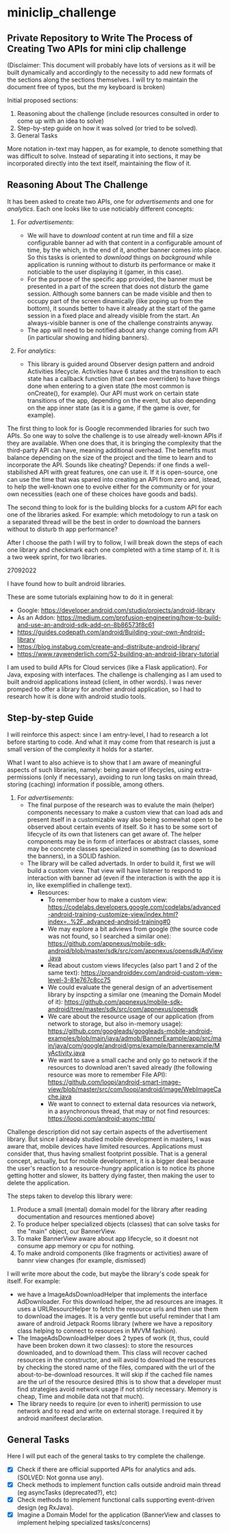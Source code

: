 # miniclip_challenge
Private Repository to Write The Process of Creating Two APIs for mini clip challenge 
---
(Disclaimer: This document will probably have lots of versions as it will be built dynamically and accordingly to the necessity to add new formats of the sections along the sections themselves. I will try to maintain the document free of typos, but the my keyboard is broken)

Initial proposed sections:

1. Reasoning about the challenge (include resources consulted in order to come up with an idea to solve)
2. Step-by-step guide on how it was solved (or tried to be solved). 
3. General Tasks

More notation in-text may happen, as for example, to denote something that was difficult to solve. Instead of separating it into sections, it may be incorporated directly into the text itself, maintaining the flow of it.


## Reasoning About The Challenge

It has been asked to create two APIs, one for *advertisements* and one for *analytics*.
Each one looks like to use noticiably different concepts:

1. For *advertisements*: 
   - We will have to *download* content at run time and fill a size configurable banner ad with that content in a configurable amount of time, by the which, in the end of it, another banner comes into place. So this tasks is oriented to *download* things on *background* while application is running without to disturb its performance or make it noticiable to the user displaying it (gamer, in this case). 
   - For the purpose of the specific app provided, the banner must be presented in a part of the screen that does not disturb the game session. Although some banners can be made visible and then to occupy part of the screen dinamically (like poping up from the bottom), it sounds better to have it already at the start of the game session in a fixed place and already visible from the start. An always-visible banner is one of the challenge constraints anyway.
   - The app will need to be notified about any change coming from API (in particular showing and hiding banners). 

2. For *analytics*:
   - This library is guided around Observer design pattern and android Activities lifecycle. Activities have 6 states and the transition to each state has a callback function (that can bee overriden) to have things done when entering to a given state (the most common is onCreate(), for example). Our API must work on certain state transitions of the app, depending on the event, but also depending on the app inner state (as it is a game, if the game is over, for example).
   
   
The first thing to look for is Google recommended libraries for such two APIs. So one way to solve the challenge is to use already well-known APIs if they are available. When one does that, it is bringing the complexity that the third-party API can have, meaning additional overhead. The benefits must balance depending on the size of the project and the time to learn and to incorporate the API. Sounds like cheating? Depends: if one finds a well-stabilished API with great features, one can use it. If it is open-source, one can use the time that was spared into creating an API from zero and, istead, to help the well-known one to evolve either for the community or for your own necessities (each one of these choices have goods and bads). 

The second thing to look for is the building blocks for a custom API for each one of the libraries asked. For example: which metodology to run a task on a separated thread will be the best in order to download the banners without to disturb th app performance?

After I choose the path I will try to follow, I will break down the steps of each one library and checkmark each one completed with a time stamp of it. It is a two week sprint, for two libraries. 

27092022

I have found how to built android libraries. 

These are some tutorials explaining how to do it in general:
- Google: https://developer.android.com/studio/projects/android-library
- As an Addon: https://medium.com/profusion-engineering/how-to-build-and-use-an-android-sdk-add-on-8b86573f8c61
- https://guides.codepath.com/android/Building-your-own-Android-library
- https://blog.instabug.com/create-and-distribute-android-library/
- https://www.raywenderlich.com/52-building-an-android-library-tutorial

I am used to build APIs for Cloud services (like a Flask application). For Java, exposing with interfaces. 
The challenge is challenging as I am used to built android applications instead (client, in other words). I was never promped to offer a library for another android application, so I had to research how it is done with android studio tools.



## Step-by-step Guide

I will reinforce this aspect: since I am entry-level, I had to research a lot before starting to code. And what it may come from that research is just a small version of the complexity it holds for a starter. 

What I want to also achieve is to show that I am aware of meaningful aspects of such libraries, namely: being aware of lifecycles, using extra-permissions (only if necessary), avoiding to run long tasks on main thread, storing (caching) information if possible, among others. 


1. For *advertisements*: 
   - The final purpose of the research was to evalute the main (helper) components necessary to make a custom view that can load ads and present itself in a customizable way also being somewhat open to be observed about certain events of itself. So it has to be some sort of lifecycle of its own that listeners can get aware of. The helper components may be in form of interfaces or abstract classes, some may be concrete classes specialized in something (as to download the banners), in a SOLID fashion. 
   - The library will be called advertads. In order to build it, first we will build a custom view. That view will have listener to respond to interaction with banner ad (even if the interaction is with the app it is in, like exemplified in challenge text).
     - Resources: 
       - To remember how to make a custom view: https://codelabs.developers.google.com/codelabs/advanced-android-training-customize-view/index.html?index=..%2F..advanced-android-training#0
       - We may explore a bit adviews from google (the source code was not found, so I searched a similar one): https://github.com/appnexus/mobile-sdk-android/blob/master/sdk/src/com/appnexus/opensdk/AdView.java
       - Read about custom views lifecycles (also part 1 and 2 of the same text): https://proandroiddev.com/android-custom-view-level-3-81e767c8cc75
       - We could evaluate the general design of an advertisement library by inspcting a similar one (meaning the Domain Model of it):  https://github.com/appnexus/mobile-sdk-android/tree/master/sdk/src/com/appnexus/opensdk
       - We care about the resource usage of our application (from network to storage, but also in-memory usage): https://github.com/googleads/googleads-mobile-android-examples/blob/main/java/admob/BannerExample/app/src/main/java/com/google/android/gms/example/bannerexample/MyActivity.java
       - We want to save a small cache and only go to network if the resources to download aren't saved already (the following resource was more to remember File API): https://github.com/loopj/android-smart-image-view/blob/master/src/com/loopj/android/image/WebImageCache.java
       - We want to connect to external data resources via network, in a asynchronous thread, that may or not find resources: https://loopj.com/android-async-http/

Challenge description did not say certain aspects of the advertisement library. But since I already studied mobile development in masters, I was aware that, mobile devices have limited resources. Applications must consider that, thus having smallest footprint possible. That is a general concept, actually, but for mobile development, it is a bigger deal because the user's reaction to a resource-hungry application is to notice its phone getting hotter and slower, its battery dying faster, then making the user to delete the application. 

The steps taken to develop this library were:

1. Produce a small (mental) domain model for the library after reading documentation and resources mentioned above)
2. To produce helper specialized objects (classes) that can solve tasks for the "main" object, our BannerView.
3. To make BannerView aware about app lifecycle, so it doesnt not consume app memory or cpu for nothing.
4. To make android components (like fragments or activities) aware of bannr view changes (for example, dismissed)

I will write more about the code, but maybe the library's code speak for itself. For example:

- we have a ImageAdsDownloadHelper that implements the interface AdDownloader. For this download helper, the ad resources are images. It uses a URLResourcHelper to fetch the resource urls and then use them to download the images. It is a very gentle but useful reminder that I am aware of android Jetpack Rooms library (where we have a repository class helping to connect to resources in MVVM fashion).
- The ImageAdsDownloadHelper does 2 types of work (it, thus, could have been broken down it two classes): to store the resources downloaded, and to download them. This class will recover cached resources in the constructor, and will avoid to download the resources by checking the stored name of the files, compared with the url of the about-to-be-download resources. It will skip if the cached file names are the url of the resource desired (this is to show that a developer must find strategies avoid network usage if not stricly necessary. Memory is cheap, Time and mobile data not that much).
- The library needs to require (or even to inherit) permission to use network and to read and write on external storage. I required it by android manifeest declaration. 


## General Tasks

Here I will put each of the general tasks to try complete the challenge.

- [x] Check if there are official supported APIs for analytics and ads. (SOLVED: Not gonna use any).
- [x] Check methods to implement function calls outside android main thread (eg asyncTasks (deprecated?), etc)
- [x] Check methods to implement functional calls supporting event-driven design (eg RxJava). 
- [x] Imagine a Domain Model for the application (BannerView and classes to implement helping specialized tasks/concerns)
